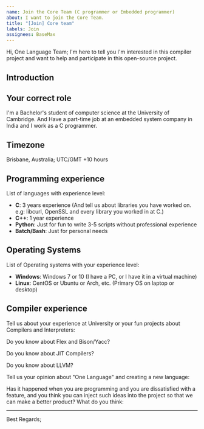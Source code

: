 ```yaml
---
name: Join the Core Team (C programmer or Embedded programmer)
about: I want to join the Core Team.
title: "[Join] Core team"
labels: Join
assignees: BaseMax
---
```


Hi, One Language Team;
I'm here to tell you I'm interested in this compiler project and want to help and participate in this open-source project.

## Introduction
<!-- Please introduce yourself and your professional experience in a maximum of 5 sentences. -->

## Your correct role

I'm a Bachelor's student of computer science at the University of Cambridge.
And Have a part-time job at an embedded system company in India and I work as a C programmer.

## Timezone
<!-- Please write your timezone and location if possible. -->
Brisbane, Australia; UTC/GMT +10 hours

## Programming experience

List of languages with experience level:
<!-- Please remove and change the following languages name and description. -->
<!-- All the following information is just an example, and it's not a MUST, you have to fill this with your situation. -->

- **C**: 3 years experience (And tell us about libraries you have worked on. e.g: libcurl, OpenSSL and every library you worked in at C.)
- **C++**: 1 year experience
- **Python**: Just for fun to write 3-5 scripts without professional experience
- **Batch/Bash**: Just for personal needs

## Operating Systems
<!-- Why we ask about OS, Because maybe we need a test on a special OS target and we can easily mention you for that. Thank you for your following. -->

List of Operating systems with your experience level:
<!-- Please remove and change the following OS names and descriptions. -->

- **Windows**: Windows 7 or 10 (I have a PC, or I have it in a virtual machine)
- **Linux**: CentOS or Ubuntu or Arch, etc. (Primary OS on laptop or desktop)

## Compiler experience

Tell us about your experience at University or your fun projects about Compilers and Interpreters:
<!-- Please write here -->
<!-- Please share all of your projects and repositories in this field if you have something. -->

Do you know about Flex and Bison/Yacc?
<!-- Please write here -->

Do you know about JIT Compilers?
<!-- Please write here -->

Do you know about LLVM?
<!-- Please write here -->

Tell us your opinion about "One Language" and creating a new language:
<!-- Please write here -->

Has it happened when you are programming and you are dissatisfied with a feature, and you think you can inject such ideas into the project so that we can make a better product? What do you think:
<!-- Please write here -->

-----------

<!--
We need your idea and experience to shape the feature and syntax of "One Language". So we are ready to talk to each other and help to project step by step.
-->

Best Regards;
